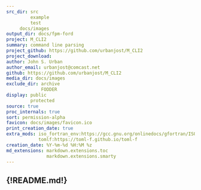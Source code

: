 ```yaml
---
src_dir: src
         example
         test
	 docs/images
output_dir: docs/fpm-ford
project: M_CLI2
summary: command line parsing
project_github: https://github.com/urbanjost/M_CLI2
project_download:
author: John S. Urban
author_email: urbanjost@comcast.net
github: https://github.com/urbanjost/M_CLI2
media_dir: docs/images
exclude_dir: archive
             FODDER
display: public
         protected
source: true
proc_internals: true
sort: permission-alpha
favicon: docs/images/favicon.ico
print_creation_date: true
extra_mods: iso_fortran_env:https://gcc.gnu.org/onlinedocs/gfortran/ISO_005fFORTRAN_005fENV.html
            tomlf:https://toml-f.github.io/toml-f
creation_date: %Y-%m-%d %H:%M %z
md_extensions: markdown.extensions.toc
               markdown.extensions.smarty
---
```

{!README.md!}
---
